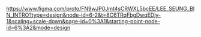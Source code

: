 https://www.figma.com/proto/FN9wJP0Jmt4sCRWXL5bcEE/LEE_SEUNG_BIN_INTRO?type=design&node-id=6-2&t=8C6TRqFbgDwqEDjy-1&scaling=scale-down&page-id=0%3A1&starting-point-node-id=6%3A2&mode=design
